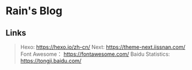 # Rain's Blog

## Links
> Hexo: https://hexo.io/zh-cn/
> Next: https://theme-next.iissnan.com/
> Font Awesome： https://fontawesome.com/
> Baidu Statistics: https://tongji.baidu.com/